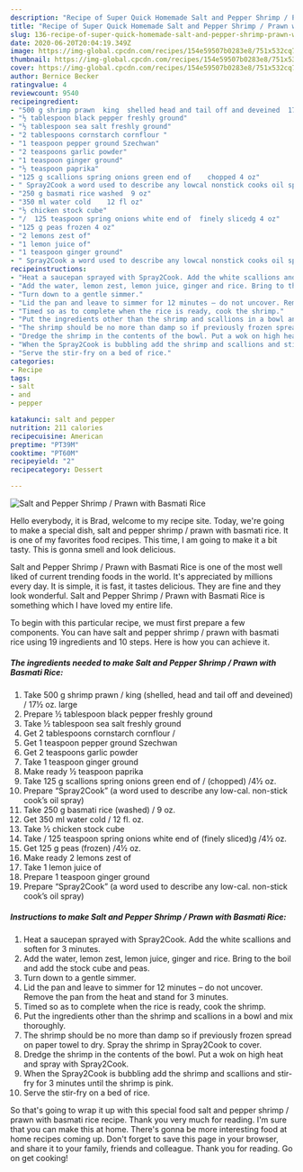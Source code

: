 ```yaml
---
description: "Recipe of Super Quick Homemade Salt and Pepper Shrimp / Prawn with Basmati Rice"
title: "Recipe of Super Quick Homemade Salt and Pepper Shrimp / Prawn with Basmati Rice"
slug: 136-recipe-of-super-quick-homemade-salt-and-pepper-shrimp-prawn-with-basmati-rice
date: 2020-06-20T20:04:19.349Z
image: https://img-global.cpcdn.com/recipes/154e59507b0283e8/751x532cq70/salt-and-pepper-shrimp-prawn-with-basmati-rice-recipe-main-photo.jpg
thumbnail: https://img-global.cpcdn.com/recipes/154e59507b0283e8/751x532cq70/salt-and-pepper-shrimp-prawn-with-basmati-rice-recipe-main-photo.jpg
cover: https://img-global.cpcdn.com/recipes/154e59507b0283e8/751x532cq70/salt-and-pepper-shrimp-prawn-with-basmati-rice-recipe-main-photo.jpg
author: Bernice Becker
ratingvalue: 4
reviewcount: 9540
recipeingredient:
- "500 g shrimp prawn  king  shelled head and tail off and deveined  17 oz large"
- "½ tablespoon black pepper freshly ground"
- "½ tablespoon sea salt freshly ground"
- "2 tablespoons cornstarch cornflour "
- "1 teaspoon pepper ground Szechwan"
- "2 teaspoons garlic powder"
- "1 teaspoon ginger ground"
- "½ teaspoon paprika"
- "125 g scallions spring onions green end of    chopped 4 oz"
- " Spray2Cook a word used to describe any lowcal nonstick cooks oil spray"
- "250 g basmati rice washed  9 oz"
- "350 ml water cold    12 fl oz"
- "½ chicken stock cube"
- "/  125 teaspoon spring onions white end of  finely slicedg 4 oz"
- "125 g peas frozen 4 oz"
- "2 lemons zest of"
- "1 lemon juice of"
- "1 teaspoon ginger ground"
- " Spray2Cook a word used to describe any lowcal nonstick cooks oil spray"
recipeinstructions:
- "Heat a saucepan sprayed with Spray2Cook. Add the white scallions and soften for 3 minutes."
- "Add the water, lemon zest, lemon juice, ginger and rice. Bring to the boil and add the stock cube and peas."
- "Turn down to a gentle simmer."
- "Lid the pan and leave to simmer for 12 minutes – do not uncover. Remove the pan from the heat and stand for 3 minutes."
- "Timed so as to complete when the rice is ready, cook the shrimp."
- "Put the ingredients other than the shrimp and scallions in a bowl and mix thoroughly."
- "The shrimp should be no more than damp so if previously frozen spread on paper towel to dry. Spray the shrimp in Spray2Cook to cover."
- "Dredge the shrimp in the contents of the bowl. Put a wok on high heat and spray with Spray2Cook."
- "When the Spray2Cook is bubbling add the shrimp and scallions and stir-fry for 3 minutes until the shrimp is pink."
- "Serve the stir-fry on a bed of rice."
categories:
- Recipe
tags:
- salt
- and
- pepper

katakunci: salt and pepper 
nutrition: 211 calories
recipecuisine: American
preptime: "PT39M"
cooktime: "PT60M"
recipeyield: "2"
recipecategory: Dessert

---
```



![Salt and Pepper Shrimp / Prawn with Basmati Rice](https://img-global.cpcdn.com/recipes/154e59507b0283e8/751x532cq70/salt-and-pepper-shrimp-prawn-with-basmati-rice-recipe-main-photo.jpg)

Hello everybody, it is Brad, welcome to my recipe site. Today, we're going to make a special dish, salt and pepper shrimp / prawn with basmati rice. It is one of my favorites food recipes. This time, I am going to make it a bit tasty. This is gonna smell and look delicious.



Salt and Pepper Shrimp / Prawn with Basmati Rice is one of the most well liked of current trending foods in the world. It's appreciated by millions every day. It is simple, it is fast, it tastes delicious. They are fine and they look wonderful. Salt and Pepper Shrimp / Prawn with Basmati Rice is something which I have loved my entire life.


To begin with this particular recipe, we must first prepare a few components. You can have salt and pepper shrimp / prawn with basmati rice using 19 ingredients and 10 steps. Here is how you can achieve it.

<!--inarticleads1-->

##### The ingredients needed to make Salt and Pepper Shrimp / Prawn with Basmati Rice:

1. Take 500 g shrimp prawn / king  (shelled, head and tail off and deveined) / 17½ oz. large
1. Prepare ½ tablespoon black pepper freshly ground
1. Take ½ tablespoon sea salt freshly ground
1. Get 2 tablespoons cornstarch cornflour /
1. Get 1 teaspoon pepper ground Szechwan
1. Get 2 teaspoons garlic powder
1. Take 1 teaspoon ginger ground
1. Make ready ½ teaspoon paprika
1. Take 125 g scallions spring onions green end of  /  (chopped) /4½ oz.
1. Prepare  “Spray2Cook” (a word used to describe any low-cal. non-stick cook’s oil spray)
1. Take 250 g basmati rice (washed) / 9 oz.
1. Get 350 ml water cold   / 12 fl. oz.
1. Take ½ chicken stock cube
1. Take /  125 teaspoon spring onions white end of  (finely sliced)g /4½ oz.
1. Get 125 g peas (frozen) /4½ oz.
1. Make ready 2 lemons zest of
1. Take 1 lemon juice of
1. Prepare 1 teaspoon ginger ground
1. Prepare  “Spray2Cook” (a word used to describe any low-cal. non-stick cook’s oil spray)




<!--inarticleads2-->

##### Instructions to make Salt and Pepper Shrimp / Prawn with Basmati Rice:

1. Heat a saucepan sprayed with Spray2Cook. Add the white scallions and soften for 3 minutes.
1. Add the water, lemon zest, lemon juice, ginger and rice. Bring to the boil and add the stock cube and peas.
1. Turn down to a gentle simmer.
1. Lid the pan and leave to simmer for 12 minutes – do not uncover. Remove the pan from the heat and stand for 3 minutes.
1. Timed so as to complete when the rice is ready, cook the shrimp.
1. Put the ingredients other than the shrimp and scallions in a bowl and mix thoroughly.
1. The shrimp should be no more than damp so if previously frozen spread on paper towel to dry. Spray the shrimp in Spray2Cook to cover.
1. Dredge the shrimp in the contents of the bowl. Put a wok on high heat and spray with Spray2Cook.
1. When the Spray2Cook is bubbling add the shrimp and scallions and stir-fry for 3 minutes until the shrimp is pink.
1. Serve the stir-fry on a bed of rice.




So that's going to wrap it up with this special food salt and pepper shrimp / prawn with basmati rice recipe. Thank you very much for reading. I'm sure that you can make this at home. There's gonna be more interesting food at home recipes coming up. Don't forget to save this page in your browser, and share it to your family, friends and colleague. Thank you for reading. Go on get cooking!
